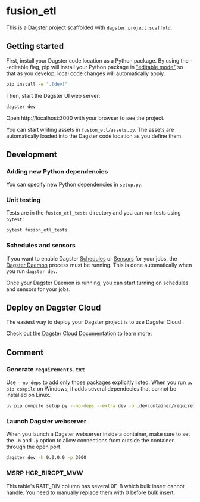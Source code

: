 # fusion_etl

This is a [Dagster](https://dagster.io/) project scaffolded with [`dagster project scaffold`](https://docs.dagster.io/getting-started/create-new-project).

## Getting started

First, install your Dagster code location as a Python package. By using the --editable flag, pip will install your Python package in ["editable mode"](https://pip.pypa.io/en/latest/topics/local-project-installs/#editable-installs) so that as you develop, local code changes will automatically apply.

```bash
pip install -e ".[dev]"
```

Then, start the Dagster UI web server:

```bash
dagster dev
```

Open http://localhost:3000 with your browser to see the project.

You can start writing assets in `fusion_etl/assets.py`. The assets are automatically loaded into the Dagster code location as you define them.

## Development

### Adding new Python dependencies

You can specify new Python dependencies in `setup.py`.

### Unit testing

Tests are in the `fusion_etl_tests` directory and you can run tests using `pytest`:

```bash
pytest fusion_etl_tests
```

### Schedules and sensors

If you want to enable Dagster [Schedules](https://docs.dagster.io/concepts/partitions-schedules-sensors/schedules) or [Sensors](https://docs.dagster.io/concepts/partitions-schedules-sensors/sensors) for your jobs, the [Dagster Daemon](https://docs.dagster.io/deployment/dagster-daemon) process must be running. This is done automatically when you run `dagster dev`.

Once your Dagster Daemon is running, you can start turning on schedules and sensors for your jobs.

## Deploy on Dagster Cloud

The easiest way to deploy your Dagster project is to use Dagster Cloud.

Check out the [Dagster Cloud Documentation](https://docs.dagster.cloud) to learn more.

## Comment

### Generate `requirements.txt`

Use `--no-deps` to add only those packages explicitly listed. When you run `uv pip compile` on Windows, it adds several dependecies that cannot be installed on Linux.

```bash
uv pip compile setup.py --no-deps --extra dev -o .devcontainer/requirements.txt
```

### Launch Dagster webserver

When you launch a Dagster webserver inside a container, make sure to set the `-h` and `-p` option to allow connections from outside the container through the open port.

```bash
dagster dev -h 0.0.0.0 -p 3000
```

### MSRP HCR_BIRCPT_MVW

This table's RATE_DIV column has several 0E-8 which bulk insert cannot handle. You need to manually replace them with 0 before bulk insert.
